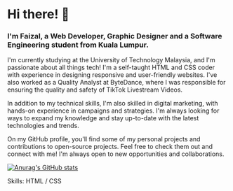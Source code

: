 ### <h1>Hi there! 👋</h1>
<h3>I'm Faizal, a Web Developer, Graphic Designer and a Software Engineering student from Kuala Lumpur.</h3>



I'm currently studying at the University of Technology Malaysia, and I'm passionate about all things tech! I'm a self-taught HTML and CSS coder with experience in designing responsive and user-friendly websites. I've also worked as a Quality Analyst at ByteDance, where I was responsible for ensuring the quality and safety of TikTok Livestream Videos.

In addition to my technical skills, I'm also skilled in digital marketing, with hands-on experience in campaigns and strategies. I'm always looking for ways to expand my knowledge and stay up-to-date with the latest technologies and trends.

On my GitHub profile, you'll find some of my personal projects and contributions to open-source projects. Feel free to check them out and connect with me! I'm always open to new opportunities and collaborations.

[![Anurag's GitHub stats](https://github-readme-stats.vercel.app/api?username=elleamyr)](https://github.com/anuraghazra/github-readme-stats)

Skills: HTML / CSS

